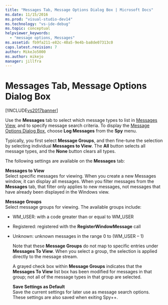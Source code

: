 ```yaml
---
title: "Messages Tab, Message Options Dialog Box | Microsoft Docs"
ms.date: 11/15/2016
ms.prod: "visual-studio-dev14"
ms.technology: "vs-ide-debug"
ms.topic: conceptual
helpviewer_keywords: 
  - "message options, Messages"
ms.assetid: fb9fa211-e82c-40a5-9e4b-ba8de07313c0
caps.latest.revision: 7
author: MikeJo5000
ms.author: mikejo
manager: jillfra
---
```

# Messages Tab, Message Options Dialog Box
[!INCLUDE[vs2017banner](../includes/vs2017banner.md)]

Use the **Messages** tab to select which message types to list in [Messages View](../debugger/messages-view.md), and to specify message search criteria. To display the [Message Options Dialog Box](../debugger/message-options-dialog-box.md), choose **Log Messages** from the **Spy** menu.  
  
 Typically, you first select **Message Groups**, and then fine-tune the selection by selecting individual **Messages to View**. The **All** button selects all message types, and the **None** button clears all types.  
  
 The following settings are available on the **Messages** tab:  
  
 **Messages to View**  
 Select specific messages for viewing. When you create a new Messages window, it can display all messages. When you filter messages from the **Messages** tab, that filter only applies to new messages, not messages that have already been displayed in the Windows view.  
  
 **Message Groups**  
 Select message groups for viewing. The available groups include:  
  
- WM_USER: with a code greater than or equal to WM_USER  
  
- Registered: registered with the **RegisterWindowMessage** call  
  
- Unknown: unknown messages in the range 0 to (WM_USER – 1)  
  
  Note that these **Message Groups** do not map to specific entries under **Messages To View**. When you select a group, the selection is applied directly to the message stream.  
  
  A grayed check box within **Message Groups** indicates that the **Messages To View** list box has been modified for messages in that group; not all of the message types in that group are selected.  
  
  **Save Settings as Default**  
  Save the current settings for later use as message search options. These settings are also saved when exiting Spy++.
